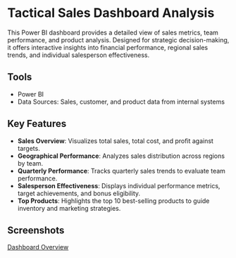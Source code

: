 # Tactical Sales Dashboard Analysis

This Power BI dashboard provides a detailed view of sales metrics, team performance, and product analysis. Designed for strategic decision-making, it offers interactive insights into financial performance, regional sales trends, and individual salesperson effectiveness.

## Tools
- Power BI
- Data Sources: Sales, customer, and product data from internal systems

## Key Features
- **Sales Overview**: Visualizes total sales, total cost, and profit against targets.
- **Geographical Performance**: Analyzes sales distribution across regions by team.
- **Quarterly Performance**: Tracks quarterly sales trends to evaluate team performance.
- **Salesperson Effectiveness**: Displays individual performance metrics, target achievements, and bonus eligibility.
- **Top Products**: Highlights the top 10 best-selling products to guide inventory and marketing strategies.

## Screenshots
[Dashboard Overview](path/to/screenshot.png)
